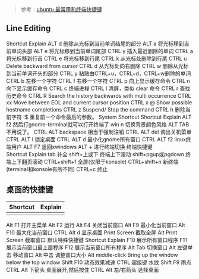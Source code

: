 >参考：[ubuntu 最常用和终端快捷键](https://oxnz.github.io/2013/06/10/linux-terminal-shortcut/)

## Line Editing	
Shortcut	Explain
ALT d	删除从光标到当前单词结尾的部分
ALT a	将光标移到当前单词头部
ALT e	将光标移到当前单词尾部
CTRL y	插入最近删除的单词
CTRL a	将光标移到行首
CTRL e	将光标移到行尾
CTRL k	从光标处删除到行尾
CTRL u	Delete backward from cursor
CTRL d	从光标处向右删除
CTRL w	删除从光标到当前单词开头的部分
CTRL y	粘贴由CTRL+u，CTRL+d，CTRL+w删除的单词
CTRL b	左移一个字符
CTRL f	右移一个字符
CTRL p	向上显示缓存命令
CTRL n	向下显示缓存命令
CTRL c	终端进程
CTRL l	清屏，类似 clear 命令
CTRL r	查找历史命令
CTRL R	Search the history backwards with multi occurrence
CTRL xx	Move between EOL and current cursor position
CTRL x @	Show possible hostname completions
CTRL z	Suspend/ Stop the command
CTRL h	删除当前字符
!$	重复前一个命令最后的参数。
System Shortcut	
Shortcut	Explain
ALT f2	然后打gnome-terminal就可以打开终端了
win n	切换背景颜色风格
ALT TAB	不用说了。
CTRL ALT backspace	相当于强制注销
CTRL ALT del	调出关机菜单
CTRL ALT l	锁定桌面
CTRL ALT d	最小化gnome所有窗口
CTRL ALT f2	linux终端用户
ALT F7	返回xwindows
ALT +	进行终端切换
终端快捷键	
Shortcut	Explain
tab	补全
shift+上或下	终端上下滚动
shift+pgup或pgdown	终端上下翻页滚动
CTRL+shift+f	全屏(仅限于konsole)
CTRL+shift+n	新终端(terminal和konsole有所不同)
CTRL+c	终止
## 桌面的快捷键	
| Shortcut | Explain |
| -------- | ------- |
|          |         |
Alt F1	打开主菜单
Alt F2	运行
Alt F4	关闭当前窗口
Alt F9	最小化当前窗口
Alt F10	最大化当前窗口
CTRL Alt d	显示桌面
Print Screen	截取全屏
Alt Print Screen	截取窗口
默认特殊快捷键	
Shortcut	Explain
F10	展示所有窗口程序
F11	展示当前窗口最上层程序
F12	展示当前窗口所有程序
Alt Tab	切换窗口
Alt 左键单击	移动窗口
Alt 中击	调整窗口大小
Alt middle-click	Bring up the window below the top window
Shift F10	动态效果减速
CTRL 超级键	水纹
Shift F9	雨点
CTRL Alt 下箭头	桌面展开,然后按住 CTRL Alt 左/右箭头 选择桌面
